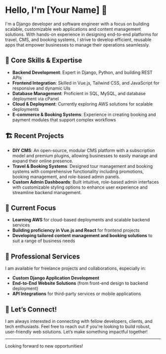 # Hello, I'm [Your Name] 👋

I'm a Django developer and software engineer with a focus on building scalable, customizable web applications and content management solutions. With hands-on experience in designing end-to-end platforms for travel, CMS, and booking systems, I strive to develop efficient, reusable apps that empower businesses to manage their operations seamlessly.

## 🔧 Core Skills & Expertise
- **Backend Development**: Expert in Django, Python, and building REST APIs
- **Frontend Integration**: Skilled in Vue.js, Tailwind CSS, and JavaScript for responsive and dynamic UIs
- **Database Management**: Proficient in SQL, MySQL, and database deployment via cPanel
- **Cloud & Deployment**: Currently exploring AWS solutions for scalable deployments
- **E-commerce & Booking Systems**: Experience in creating booking and payment modules that support complex workflows

## 🏗️ Recent Projects
- **DIY CMS**: An open-source, modular CMS platform with a subscription model and premium plugins, allowing businesses to easily manage and expand their online presence.
- **Travel & Booking Systems**: Designed tour management and booking systems with comprehensive functionality including promotions, booking management, and role-based admin panels.
- **Custom Admin Dashboards**: Built intuitive, role-based admin interfaces with customizable styling options to enhance user experience and streamline backend management.

## 🌱 Current Focus
- **Learning AWS** for cloud-based deployments and scalable backend services
- **Building proficiency in Vue.js and React** for frontend projects
- **Developing tailored content management and booking solutions** to suit a range of business needs

## 💼 Professional Services
I am available for freelance projects and collaborations, especially in:
- **Custom Django Application Development**
- **End-to-End Website Solutions** (from front-end design to backend deployment)
- **API Integrations** for third-party services or mobile applications

## 🤝 Let’s Connect!
I am always interested in connecting with fellow developers, clients, and tech enthusiasts. Feel free to reach out if you're looking to build robust, user-friendly web solutions. Let’s make something impactful together!

---

Looking forward to new opportunities!
